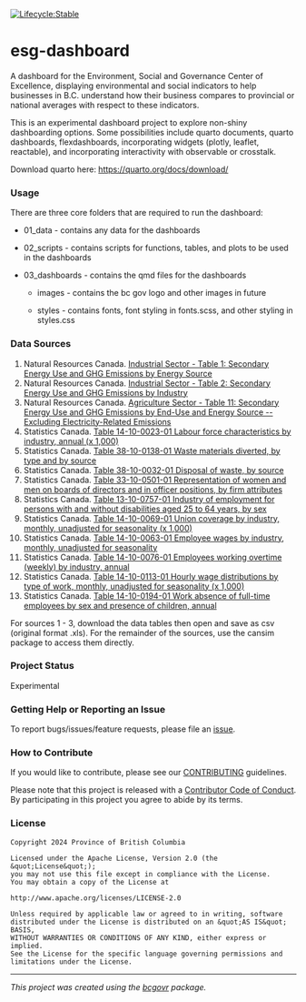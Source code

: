 [![Lifecycle:Stable](https://img.shields.io/badge/Lifecycle-Stable-97ca00)](<Redirect-URL>)

# esg-dashboard

A dashboard for the Environment, Social and Governance Center of Excellence, displaying environmental and social indicators to help businesses in B.C. understand how their business compares to provincial or national averages with respect to these indicators. 

This is an experimental dashboard project to explore non-shiny dashboarding options. Some possibilities include quarto documents, quarto dashboards, flexdashboards, incorporating widgets (plotly, leaflet, reactable), and incorporating interactivity with observable or crosstalk.

Download quarto here: https://quarto.org/docs/download/

### Usage

There are three core folders that are required to run the dashboard:

-   01_data - contains any data for the dashboards

-   02_scripts - contains scripts for functions, tables, and plots to be used in the dashboards

-   03_dashboards - contains the qmd files for the dashboards

    -   images - contains the bc gov logo and other images in future

    -   styles - contains fonts, font styling in fonts.scss, and other styling in styles.css

### Data Sources

1.  Natural Resources Canada. [Industrial Sector - Table 1: Secondary Energy Use and GHG Emissions by Energy Source](https://oee.nrcan.gc.ca/corporate/statistics/neud/dpa/showTable.cfm?type=CP&sector=agg&juris=bct&year=2021&rn=1&page=0)
2.  Natural Resources Canada. [Industrial Sector - Table 2: Secondary Energy Use and GHG Emissions by Industry](https://oee.nrcan.gc.ca/corporate/statistics/neud/dpa/showTable.cfm?type=CP&sector=agg&juris=bct&year=2021&rn=2&page=0)
3.  Natural Resources Canada. [Agriculture Sector - Table 11: Secondary Energy Use and GHG Emissions by End-Use and Energy Source -- Excluding Electricity-Related Emissions](https://oee.nrcan.gc.ca/corporate/statistics/neud/dpa/showTable.cfm?type=CP&sector=agr&juris=bct&year=2021&rn=1&page=0)
4.  Statistics Canada. [Table 14-10-0023-01 Labour force characteristics by industry, annual (x 1,000)](https://doi.org/10.25318/1410002301-eng)
5.  Statistics Canada. [Table 38-10-0138-01 Waste materials diverted, by type and by source](https://doi.org/10.25318/3810013801-eng)
6.  Statistics Canada. [Table 38-10-0032-01 Disposal of waste, by source](https://doi.org/10.25318/3810003201-eng)
7.  Statistics Canada. [Table 33-10-0501-01 Representation of women and men on boards of directors and in officer positions, by firm attributes](https://doi.org/10.25318/3310050101-eng)
8.  Statistics Canada. [Table 13-10-0757-01 Industry of employment for persons with and without disabilities aged 25 to 64 years, by sex](https://doi.org/10.25318/1310075701-eng)
9.  Statistics Canada. [Table 14-10-0069-01 Union coverage by industry, monthly, unadjusted for seasonality (x 1,000)](https://doi.org/10.25318/1410006901-eng)
10. Statistics Canada. [Table 14-10-0063-01 Employee wages by industry, monthly, unadjusted for seasonality](https://doi.org/10.25318/1410006301-eng)
11. Statistics Canada. [Table 14-10-0076-01 Employees working overtime (weekly) by industry, annual](https://doi.org/10.25318/1410007601-eng)
12. Statistics Canada. [Table 14-10-0113-01 Hourly wage distributions by type of work, monthly, unadjusted for seasonality (x 1,000)](https://doi.org/10.25318/1410011301-eng)
13. Statistics Canada. [Table 14-10-0194-01 Work absence of full-time employees by sex and presence of children, annual](https://doi.org/10.25318/1410019401-eng)

For sources 1 - 3, download the data tables then open and save as csv (original format .xls). For the remainder of the sources, use the cansim package to access them directly.

### Project Status

Experimental

### Getting Help or Reporting an Issue

To report bugs/issues/feature requests, please file an [issue](https://github.com/bcgov/esg-dashboard/issues/).

### How to Contribute

If you would like to contribute, please see our [CONTRIBUTING](CONTRIBUTING.md) guidelines.

Please note that this project is released with a [Contributor Code of Conduct](CODE_OF_CONDUCT.md). By participating in this project you agree to abide by its terms.

### License

    Copyright 2024 Province of British Columbia

    Licensed under the Apache License, Version 2.0 (the &quot;License&quot;);
    you may not use this file except in compliance with the License.
    You may obtain a copy of the License at

    http://www.apache.org/licenses/LICENSE-2.0

    Unless required by applicable law or agreed to in writing, software distributed under the License is distributed on an &quot;AS IS&quot; BASIS,
    WITHOUT WARRANTIES OR CONDITIONS OF ANY KIND, either express or implied.
    See the License for the specific language governing permissions and limitations under the License.

------------------------------------------------------------------------

*This project was created using the [bcgovr](https://github.com/bcgov/bcgovr) package.*
